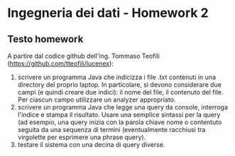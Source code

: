 # Ingegneria dei dati - Homework 2

## Testo homework
A partire dal codice github dell'ing. Tommaso Teofili (https://github.com/tteofili/lucenex):
1. scrivere un programma Java che indicizza i file .txt contenuti in una directory del proprio laptop. In particolare, si devono considerare due campi (e quindi creare due indici): il nome del file, il contenuto del file. Per ciascun campo utilizzare un analyzer appropriato.
2. scrivere un programma Java che legge una query da console, interroga l'indice e stampa il risultato. Usare una semplice sintassi per la query (ad esempio, una query inizia con la parola chiave nome o contentuto seguita da una sequenza di termini (eventualmente racchiusi tra virgolette per esprimere una phrase query).
3. testare il sistema con una decina di query diverse.
